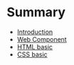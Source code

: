 # Summary

* [Introduction](README.md)
* [Web Component](chapter1.md)
* [HTML basic](html_basic.md)
* [CSS basic](css_basic.md)


